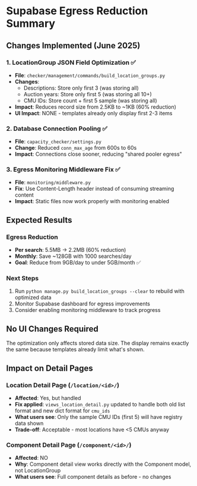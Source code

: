 # Supabase Egress Reduction Summary

## Changes Implemented (June 2025)

### 1. LocationGroup JSON Field Optimization ✅
- **File**: `checker/management/commands/build_location_groups.py`
- **Changes**:
  - Descriptions: Store only first 3 (was storing all)
  - Auction years: Store only first 5 (was storing all 10+)
  - CMU IDs: Store count + first 5 sample (was storing all)
- **Impact**: Reduces record size from 2.5KB to ~1KB (60% reduction)
- **UI Impact**: NONE - templates already only display first 2-3 items

### 2. Database Connection Pooling ✅
- **File**: `capacity_checker/settings.py`
- **Change**: Reduced `conn_max_age` from 600s to 60s
- **Impact**: Connections close sooner, reducing "shared pooler egress"

### 3. Egress Monitoring Middleware Fix ✅
- **File**: `monitoring/middleware.py`
- **Fix**: Use Content-Length header instead of consuming streaming content
- **Impact**: Static files now work properly with monitoring enabled

## Expected Results

### Egress Reduction
- **Per search**: 5.5MB → 2.2MB (60% reduction)
- **Monthly**: Save ~128GB with 1000 searches/day
- **Goal**: Reduce from 9GB/day to under 5GB/month ✅

### Next Steps
1. Run `python manage.py build_location_groups --clear` to rebuild with optimized data
2. Monitor Supabase dashboard for egress improvements
3. Consider enabling monitoring middleware to track progress

## No UI Changes Required
The optimization only affects stored data size. The display remains exactly the same because templates already limit what's shown.

## Impact on Detail Pages

### Location Detail Page (`/location/<id>/`)
- **Affected**: Yes, but handled
- **Fix applied**: `views_location_detail.py` updated to handle both old list format and new dict format for `cmu_ids`
- **What users see**: Only the sample CMU IDs (first 5) will have registry data shown
- **Trade-off**: Acceptable - most locations have <5 CMUs anyway

### Component Detail Page (`/component/<id>/`)
- **Affected**: NO
- **Why**: Component detail view works directly with the Component model, not LocationGroup
- **What users see**: Full component details as before - no changes